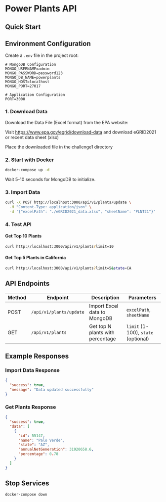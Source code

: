 # Power Plants API

## Quick Start

## Environment Configuration

Create a `.env` file in the project root:

```env
# MongoDB Configuration
MONGO_USERNAME=admin
MONGO_PASSWORD=password123
MONGO_DB_NAME=powerplants
MONGO_HOST=localhost
MONGO_PORT=27017

# Application Configuration
PORT=3000
```

### 1. Download Data

Download the Data File (Excel format) from the EPA website:

Visit https://www.epa.gov/egrid/download-data and download eGRID2021 or recent data sheet (xlsx)

Place the downloaded file in the challenge1 directory

### 2. Start with Docker

```bash
docker-compose up -d
```

Wait 5-10 seconds for MongoDB to initialize.

### 3. Import Data

```bash
curl -X POST http://localhost:3000/api/v1/plants/update \
  -H "Content-Type: application/json" \
  -d '{"excelPath": "./eGRID2021_data.xlsx", "sheetName": "PLNT21"}'
```

### 4. Test API

#### Get Top 10 Plants

```bash
curl http://localhost:3000/api/v1/plants?limit=10
```

#### Get Top 5 Plants in California

```bash
curl http://localhost:3000/api/v1/plants?limit=5&state=CA
```

## API Endpoints

| Method | Endpoint                | Description                      | Parameters                          |
| ------ | ----------------------- | -------------------------------- | ----------------------------------- |
| POST   | `/api/v1/plants/update` | Import Excel data to MongoDB     | `excelPath`, `sheetName`            |
| GET    | `/api/v1/plants`        | Get top N plants with percentage | `limit` (1-100), `state` (optional) |

## Example Responses

### Import Data Response

```json
{
  "success": true,
  "message": "Data updated successfully"
}
```

### Get Plants Response

```json
{
  "success": true,
  "data": [
    {
      "id": 55147,
      "name": "Palo Verde",
      "state": "AZ",
      "annualNetGeneration": 31920658.6,
      "percentage": 0.78
    }
  ]
}
```

## Stop Services

```bash
docker-compose down
```
